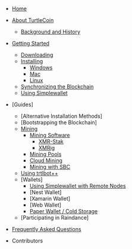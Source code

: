- [Home](Home)

- [About TurtleCoin](turtlecoin-wiki/about/Background-and-History)
  - [Background and History](turtlecoin-wiki/about/Background-and-History#how-and-why-was-it-created?)
 
- [Getting Started](Getting-Started)
  - [Downloading](Getting-Started#downloading)
  - [Installing](Getting-Started#installing)
    - [Windows](Getting-Started#installing-on-windows)
    - [Mac](Getting-Started#installing-on-mac)
    - [Linux](Getting-Started#installing-on-linux)
  - [Synchronizing the Blockchain](Getting-Started#synchronizing-the-blockchain)
  - [Using Simplewallet](Getting-Started#using-simplewallet)

- [Guides]
  - [Alternative Installation Methods]
  - [Bootstrapping the Blockchain]
  - [Mining](Mining)
    - [Mining Software](Mining#mining-software)
      - [XMR-Stak](Mining#xmr-stak)
      - [XMRig](Mining#xmrig)
     - [Mining Pools](Mining#mining-pools)
     - [Cloud Mining](Mining#cloud-mining)
     - [Mining with SBC](Mining-with-SBC)
  - [Using trtlbot++](Using-trtlbot-plus-plus)
  - [Wallets]
    - [Using Simplewallet with Remote Nodes](Using-Simplewallet-with-Remote-Nodes)
    - [Nest Wallet]
    - [Xamarin Wallet]
    - [Web Wallet]
    - [Paper Wallet / Cold Storage](Frequently-Asked-Questions#paper-wallet--cold-storage)
  - [Participating in Raindance]

- [Frequently Asked Questions](turtlecoin-wiki/faq/Frequently-Asked-Questions)
<!--
- TurtleCoin Development
  - Connecting with Developers
  - Contributing
  - TurtleCoin Projects
    - TurtleCoin Core
    - Other Projects
  - 3rd-Party Integrations
-->
<!--
- Cryptocurrency Fundamentals
  - How a Blockchain Works
  - Basic Concepts
    - Hashes & Encryption
    - Wallets, Keys & Addresses
    - Transactions
    - Proof-of-Work
-->
- Contributors
